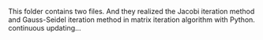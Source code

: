 This folder contains two files. 
And they realized the Jacobi iteration method and Gauss-Seidel iteration method in matrix iteration algorithm with Python.
continuous updating...
